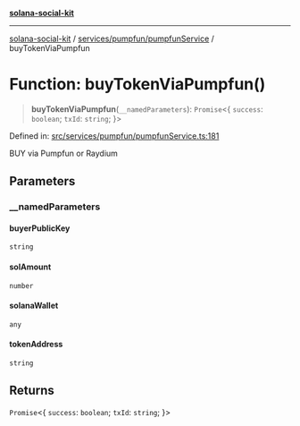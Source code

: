 [**solana-social-kit**](../../../../README.md)

***

[solana-social-kit](../../../../README.md) / [services/pumpfun/pumpfunService](../README.md) / buyTokenViaPumpfun

# Function: buyTokenViaPumpfun()

> **buyTokenViaPumpfun**(`__namedParameters`): `Promise`\<\{ `success`: `boolean`; `txId`: `string`; \}\>

Defined in: [src/services/pumpfun/pumpfunService.ts:181](https://github.com/SendArcade/solana-social-starter/blob/98f94bb63d3814df24512365f6ae706d273e698f/src/services/pumpfun/pumpfunService.ts#L181)

BUY via Pumpfun or Raydium

## Parameters

### \_\_namedParameters

#### buyerPublicKey

`string`

#### solAmount

`number`

#### solanaWallet

`any`

#### tokenAddress

`string`

## Returns

`Promise`\<\{ `success`: `boolean`; `txId`: `string`; \}\>
